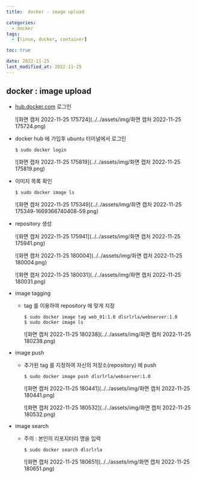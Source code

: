 ```yaml
---
title:  docker - image upload

categories:
  - docker
tags:
  - [linux, docker, container]

toc: true

date: 2022-11-25
last_modified_at: 2022-11-25
---
```


## docker : image upload

- [hub.docker.com](http://hub.docker.com/) 로그인

  ![화면 캡처 2022-11-25 175724](../../assets/img/화면 캡처 2022-11-25 175724.png)

- docker hub 에 가입후 ubuntu 터미널에서 로그인 

  ```
  $ sudo docker login
  ```

  ![화면 캡처 2022-11-25 175819](../../assets/img/화면 캡처 2022-11-25 175819.png)

- 이미지 목록 확인

  ```
  $ sudo docker image ls
  ```

  ![화면 캡처 2022-11-25 175349](../../assets/img/화면 캡처 2022-11-25 175349-1669366740408-59.png)

- repository  생성

  ![화면 캡처 2022-11-25 175941](../../assets/img/화면 캡처 2022-11-25 175941.png)

  ![화면 캡처 2022-11-25 180004](../../assets/img/화면 캡처 2022-11-25 180004.png)

  ![화면 캡처 2022-11-25 180031](../../assets/img/화면 캡처 2022-11-25 180031.png)

- image tagging

  - tag 를 이용하여 repository 에 맞게 지정

    ```
    $ sudo docker image tag web_01:1.0 dlsrlrla/webserver:1.0
    $ sudo docker image ls
    ```

    ![화면 캡처 2022-11-25 180238](../../assets/img/화면 캡처 2022-11-25 180238.png)

- image push

  - 추가된  tag 를 지정하여 자신의 저장소(repository) 에 push

    ```
    $ sudo docker image push dlsrlrla/webserver:1.0
    ```

    ![화면 캡처 2022-11-25 180441](../../assets/img/화면 캡처 2022-11-25 180441.png)

    ![화면 캡처 2022-11-25 180532](../../assets/img/화면 캡처 2022-11-25 180532.png)

- image search

  - 주의 : 본인의 리포지터리 명을 입력

    ```
    $ sudo docker search dlsrlrla
    ```

    ![화면 캡처 2022-11-25 180651](../../assets/img/화면 캡처 2022-11-25 180651.png)